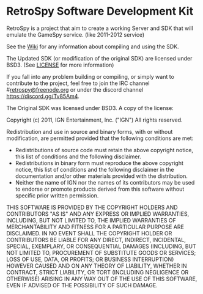 # RetroSpy Software Development Kit
RetroSpy is a project that aim to create a working Server and SDK that will emulate the GameSpy service. (like 2011-2012 service)

See the [Wiki](https://github.com/GameProgressive/RetroSpySDK/wiki) for any information about compiling and using the SDK.

The Updated SDK (or modification of the original SDK) are licensed under BSD3. (See [LICENSE](https://github.com/GameProgressive/RetroSpySDK/blob/master/LICENSE) for more information)

If you fall into any problem building or compiling, or simply want to contribute to the project, feel free to join the IRC channel #retrospy@freenode.org or under the discord channel https://discord.gg/Tv85Am4.

The Original SDK was licensed under BSD3. A copy of the license:

Copyright (c) 2011, IGN Entertainment, Inc. ("IGN")
All rights reserved.

Redistribution and use in source and binary forms, with or without
modification, are permitted provided that the following conditions are met:

- Redistributions of source code must retain the above copyright notice, this
  list of conditions and the following disclaimer.
- Redistributions in binary form must reproduce the above copyright notice,
  this list of conditions and the following disclaimer in the documentation
  and/or other materials provided with the distribution.
- Neither the name of IGN nor the names of its contributors may be used to
  endorse or promote products derived from this software without specific
  prior written permission.

THIS SOFTWARE IS PROVIDED BY THE COPYRIGHT HOLDERS AND CONTRIBUTORS "AS IS"
AND ANY EXPRESS OR IMPLIED WARRANTIES, INCLUDING, BUT NOT LIMITED TO, THE
IMPLIED WARRANTIES OF MERCHANTABILITY AND FITNESS FOR A PARTICULAR PURPOSE
ARE DISCLAIMED. IN NO EVENT SHALL THE COPYRIGHT HOLDER OR CONTRIBUTORS BE
LIABLE FOR ANY DIRECT, INDIRECT, INCIDENTAL, SPECIAL, EXEMPLARY, OR
CONSEQUENTIAL DAMAGES (INCLUDING, BUT NOT LIMITED TO, PROCUREMENT OF
SUBSTITUTE GOODS OR SERVICES; LOSS OF USE, DATA, OR PROFITS; OR BUSINESS
INTERRUPTION) HOWEVER CAUSED AND ON ANY THEORY OF LIABILITY, WHETHER IN
CONTRACT, STRICT LIABILITY, OR TORT (INCLUDING NEGLIGENCE OR OTHERWISE)
ARISING IN ANY WAY OUT OF THE USE OF THIS SOFTWARE, EVEN IF ADVISED OF THE
POSSIBILITY OF SUCH DAMAGE.
